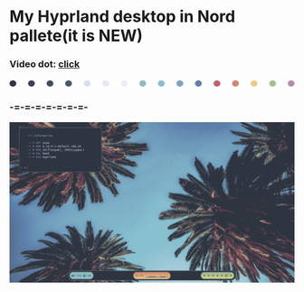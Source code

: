 # My Hyprland desktop in Nord pallete(it is NEW)
### Video dot: [click](https://youtu.be/G8tlmcpgkIo)
![icon](https://raw.githubusercontent.com/nordtheme/assets/main/static/images/elements/separators/palettes/circles-small.svg?sanitize=true)
### -=-=-=-=-=-=-=-
![image](image.png)
